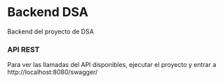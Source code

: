 # Backend DSA

Backend del proyecto de DSA

### API REST

Para ver las llamadas del API disponibles, ejecutar el proyecto y entrar a http://localhost:8080/swagger/